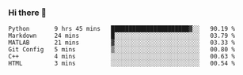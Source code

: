 ### Hi there 👋

<!--START_SECTION:waka-->

```text
Python       9 hrs 45 mins   ██████████████████████▓░░   90.19 %
Markdown     24 mins         █░░░░░░░░░░░░░░░░░░░░░░░░   03.79 %
MATLAB       21 mins         ▓░░░░░░░░░░░░░░░░░░░░░░░░   03.33 %
Git Config   5 mins          ▒░░░░░░░░░░░░░░░░░░░░░░░░   00.80 %
C++          4 mins          ░░░░░░░░░░░░░░░░░░░░░░░░░   00.63 %
HTML         3 mins          ░░░░░░░░░░░░░░░░░░░░░░░░░   00.54 %
```

<!--END_SECTION:waka-->
